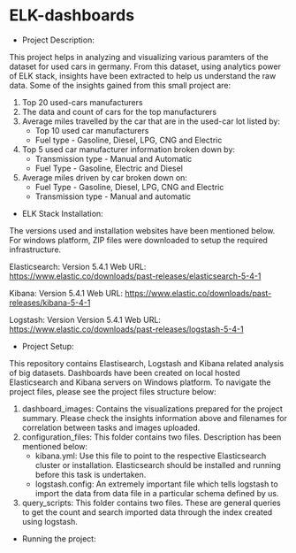 # ELK-dashboards
 - Project Description:
 
 This project helps in analyzing and visualizing various paramters of the dataset for used cars in germany. From this dataset, using analytics power of ELK stack, insights have been extracted to help us understand the raw data. Some of the insights gained from this small project are:
 1. Top 20 used-cars manufacturers
 2. The data and count of cars for the top manufacturers
 3. Average miles travelled by the car that are in the used-car lot listed by:
    - Top 10 used car manufacturers 
    - Fuel type - Gasoline, Diesel, LPG, CNG and Electric
 4. Top 5 used car manufacturer information broken down by:
    - Transmission type - Manual and Automatic
    - Fuel Type - Gasoline, Electric and Diesel
 5. Average miles driven by car broken down on:
     - Fuel Type - Gasoline, Diesel, LPG, CNG and Electric
     - Transmission type - Manual and automatic

- ELK Stack Installation: 
 
The versions used and installation websites have been mentioned below. For windows platform, ZIP files were downloaded to setup the required infrastructure.

Elasticsearch: Version 5.4.1
Web URL: https://www.elastic.co/downloads/past-releases/elasticsearch-5-4-1

Kibana: Version 5.4.1
Web URL: https://www.elastic.co/downloads/past-releases/kibana-5-4-1

Logstash: Version Version 5.4.1
Web URL: https://www.elastic.co/downloads/past-releases/logstash-5-4-1

 - Project Setup:
 
This repository contains Elastisearch, Logstash and Kibana related analysis of big datasets. Dashboards have been created on local hosted Elasticsearch and Kibana servers on Windows platform. 
To navigate the project files, please see the project files structure below:

1. dashboard_images: Contains the visualizations prepared for the project summary. Please check the insights information above and filenames for correlation between tasks and images uploaded. 
2. configuration_files: This folder contains two files. Description has been mentioned below:
   - kibana.yml: Use this file to point to the respective Elasticsearch cluster or installation. Elasticsearch should be installed and running before this task is undertaken.
   - logstash.config: An extremely important file which tells logstash to import the data from data file in a particular schema defined by us. 
3. query_scripts: This folder contains two files. These are general queries to get the count and search imported data through the index created using logstash.


 - Running the project:
 
